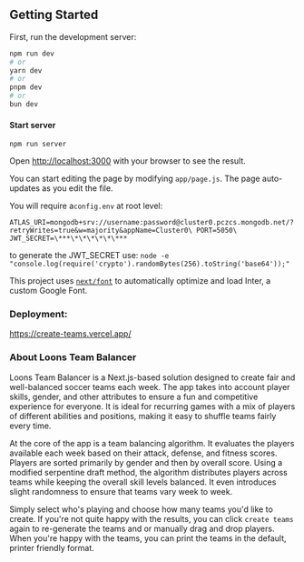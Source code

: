 ## Getting Started

First, run the development server:

```bash
npm run dev
# or
yarn dev
# or
pnpm dev
# or
bun dev
```

#### Start server

`npm run server`

Open [http://localhost:3000](http://localhost:3000) with your browser to see the result.

You can start editing the page by modifying `app/page.js`. The page auto-updates as you edit the file.

You will require a`config.env` at root level:

`ATLAS_URI=mongodb+srv://username:password@cluster0.pczcs.mongodb.net/?retryWrites=true&w=majority&appName=Cluster0\
PORT=5050\
JWT_SECRET=\***\*\*\*\*\*\***`

to generate the JWT_SECRET use:
<nobr>`node -e "console.log(require('crypto').randomBytes(256).toString('base64'));"`</nobr>

This project uses [`next/font`](https://nextjs.org/docs/basic-features/font-optimization) to automatically optimize and load Inter, a custom Google Font.

### Deployment:

https://create-teams.vercel.app/

### About Loons Team Balancer

Loons Team Balancer is a Next.js-based solution designed to create
fair and well-balanced soccer teams each week. The app takes into
account player skills, gender, and other attributes to ensure a fun
and competitive experience for everyone. It is ideal for recurring
games with a mix of players of different abilities and positions,
making it easy to shuffle teams fairly every time.

At the core of the app is a team balancing algorithm. It evaluates the
players available each week based on their attack, defense, and
fitness scores. Players are sorted primarily by gender and then by
overall score. Using a modified serpentine draft method, the algorithm
distributes players across teams while keeping the overall skill
levels balanced. It even introduces slight randomness to ensure that
teams vary week to week.

Simply select who's playing and choose how many teams you'd like to
create. If you're not quite happy with the results, you can click
`create teams` again to re-generate the teams and or manually drag and drop players. When you're happy with the teams, you can print the teams in the default, printer friendly format.
